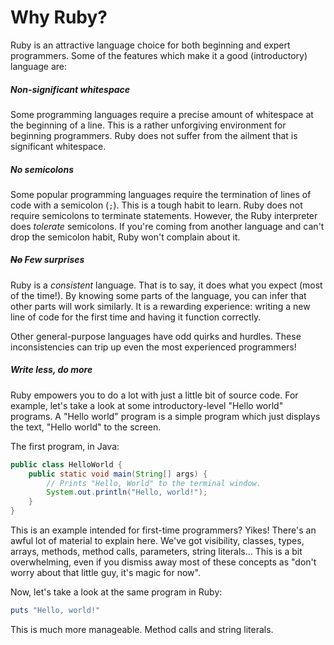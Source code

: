 # Why Ruby?

Ruby is an attractive language choice for both beginning and expert programmers. Some of the features which make it a good (introductory) language are:

##### Non-significant whitespace

Some programming languages require a precise amount of whitespace at the beginning of a line. This is a rather unforgiving environment for beginning programmers. Ruby does not suffer from the ailment that is significant whitespace.

##### No semicolons

Some popular programming languages require the termination of lines of code with a semicolon (`;`). This is a tough habit to learn. Ruby does not require semicolons to terminate statements. However, the Ruby interpreter does _tolerate_ semicolons. If you're coming from another language and can't drop the semicolon habit, Ruby won't complain about it.

##### ~~No~~ Few surprises

Ruby is a _consistent_ language. That is to say, it does what you expect (most of the time!). By knowing some parts of the language, you can infer that other parts will work similarly. It is a rewarding experience: writing a new line of code for the first time and having it function correctly.

Other general-purpose languages have odd quirks and hurdles. These inconsistencies can trip up even the most experienced programmers!

##### Write less, do more

Ruby empowers you to do a lot with just a little bit of source code. For example, let's take a look at some introductory-level "Hello world" programs. A "Hello world" program is a simple program which just displays the text, "Hello world" to the screen.

The first program, in Java:

```java
public class HelloWorld {
    public static void main(String[] args) {
        // Prints "Hello, World" to the terminal window.
        System.out.println("Hello, world!");
    }
}
```

This is an example intended for first-time programmers? Yikes! There's an awful lot of material to explain here. We've got visibility, classes, types, arrays, methods, method calls, parameters, string literals... This is a bit overwhelming, even if you dismiss away most of these concepts as "don't worry about that little guy, it's magic for now".

Now, let's take a look at the same program in Ruby:

```ruby
puts "Hello, world!"
```

This is much more manageable. Method calls and string literals.